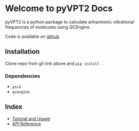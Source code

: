 # Welcome to pyVPT2 Docs

pyVPT2 is a python package to calculate anharmonic vibrational frequencies of molecules using QCEngine.

Code is available on [github](https://github.com/philipmnel/pyvpt2)

## Installation
Clone repo from gh link above and `pip install .`

### Dependencies
- `psi4`
- `qcengine`


## Index
- [Tutorial and Usage](/pyvpt2/tutorial)
- [API Reference](/pyvpt2/api)
